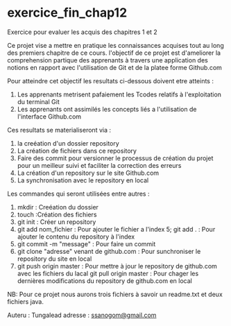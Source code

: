 # exercice_fin_chap12
Exercice pour evaluer les acquis des chapitres 1 et 2


Ce projet vise a mettre en pratique les connaissances acquises tout au long des premiers chapitre de ce cours. l'objectif de ce projet est d'ameliorer la comprehension partique des apprenants à travers une application des notions en rapport avec l'utilisation de Git et de la platee forme Github.com

Pour atteindre cet objectif les resultats ci-dessous doivent etre atteints :
1. Les apprenants metrisent pafaiement les Tcodes relatifs  à l'exploitation du terminal Git
2. Les apprenants ont assimilés les concepts liés a l'utilisation de l'interface Github.com

Ces resultats se materialiseront via :
1. la creéation d'un dossier repository
2. La création de fichiers dans ce repository
3. Faire des commit pour versionner le processus de création du projet pour un meilleur suivi et faciliter la correction des erreurs
4. La création d'un repository sur le site Github.com
5. La synchronisation avec le repository en local

Les commandes qui seront utilisées entre autres :
1. mkdir : Creéation du dossier
2. touch :Création des fichiers
3. git init : Créer un repository
4. git add nom_fichier : Pour ajouter le fichier a l'index
5; git add . : Pour ajouter le contenu du repository à l'index
6. git commit -m "message" : Pour faire un commit
7. git clone "adresse" venant de github.com : Pour sunchroniser le repository du site en local
8. git push origin master : Pour mettre à jour le repository de github.com avec les fichiers du lacal
git pull origin master : Pour chager les dernières modifications du repository de github.com en local

NB: Pour ce projet nous aurons trois fichiers à savoir un readme.txt et deux fichiers java.

Auteru : Tungalead
adresse : ssanogom@gmail.com


